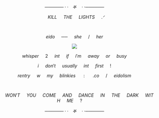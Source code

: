 $$────── · · ㅤ𖤐 ㅤ· · ──────$$

$$⠀⠀⠀⠀KILL⠀⠀THE⠀⠀LIGHTS⠀⠀.ᐟ⠀⠀⠀$$

⠀

$$eido⠀⠀ ──⠀⠀ she⠀⠀ /⠀⠀ her$$
<p align="center">
<img src="https://github.com/EIDOLISM/EIDOLISM/assets/134099843/16b6c632-b13d-4729-ad52-48b04c8d0f05"/>
</p>

$$⠀⠀ whisper⠀⠀ 2⠀⠀ int⠀⠀ if⠀⠀ i'm⠀⠀ away⠀⠀ or⠀⠀ busy⠀⠀ $$

$$⠀⠀ i⠀⠀ don't⠀⠀ usually⠀⠀ int⠀⠀ first⠀⠀ !⠀⠀ $$

$$⠀⠀ rentry⠀⠀ w⠀⠀ my⠀⠀ blinkies⠀⠀ :⠀⠀ .co⠀⠀ /⠀⠀ eidolism⠀⠀ $$

⠀⠀ 

$$⠀⠀⠀WON'T⠀⠀ YOU⠀⠀ COME⠀⠀ AND⠀⠀ DANCE⠀⠀ IN⠀⠀ THE⠀⠀ DARK⠀⠀WITH⠀⠀ME ⠀⠀?⠀⠀⠀$$

$$────── · · ㅤ𖤐 ㅤ· · ──────$$
